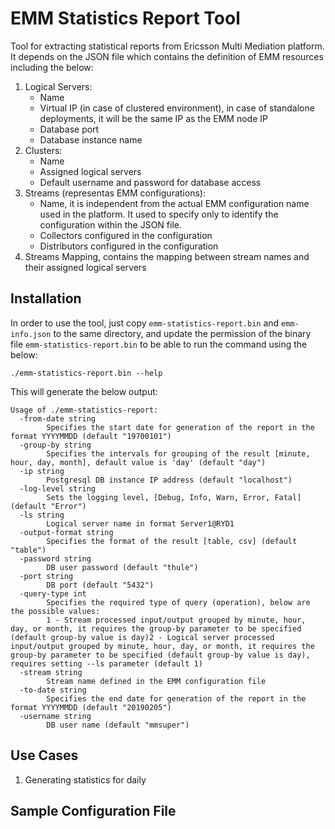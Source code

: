 # EMM Statistics Report Tool
Tool for extracting statistical reports from Ericsson Multi Mediation platform. It depends on the JSON file which contains the definition of EMM resources including the below:
1. Logical Servers:
    * Name
    * Virtual IP (in case of clustered environment), in case of standalone deployments, it will be the same IP as the EMM node IP 
    * Database port
    * Database instance name
2. Clusters:
    * Name
    * Assigned logical servers
    * Default username and password for database access
3. Streams (representas EMM configurations):
    * Name, it is independent from the actual EMM configuration name used in the platform. It used to specify only to identify the configuration within the JSON file.
    * Collectors configured in the configuration
    * Distributors configured in the configuration
4. Streams Mapping, contains the mapping between stream names and their assigned logical servers

## Installation

In order to use the tool, just copy `emm-statistics-report.bin` and `emm-info.json` to the same directory, and update the permission of the binary file `emm-statistics-report.bin` to be able to run the command using the below:

`./emm-statistics-report.bin --help`

This will generate the below output:

```
Usage of ./emm-statistics-report:
  -from-date string
    	Specifies the start date for generation of the report in the format YYYYMMDD (default "19700101")
  -group-by string
    	Specifies the intervals for grouping of the result [minute, hour, day, month], default value is 'day' (default "day")
  -ip string
    	Postgresql DB instance IP address (default "localhost")
  -log-level string
    	Sets the logging level, [Debug, Info, Warn, Error, Fatal] (default "Error")
  -ls string
    	Logical server name in format Server1@RYD1
  -output-format string
    	Specifies the format of the result [table, csv] (default "table")
  -password string
    	DB user password (default "thule")
  -port string
    	DB port (default "5432")
  -query-type int
    	Specifies the required type of query (operation), below are the possible values:
    	1 - Stream processed input/output grouped by minute, hour, day, or month, it requires the group-by parameter to be specified (default group-by value is day)2 - Logical server processed input/output grouped by minute, hour, day, or month, it requires the group-by parameter to be specified (default group-by value is day), requires setting --ls parameter (default 1)
  -stream string
    	Stream name defined in the EMM configuration file
  -to-date string
    	Specifies the end date for generation of the report in the format YYYYMMDD (default "20190205")
  -username string
    	DB user name (default "mmsuper")
```

## Use Cases

1. Generating statistics for daily

## Sample Configuration File
